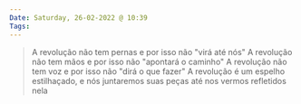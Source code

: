 ```yaml
---
Date: Saturday, 26-02-2022 @ 10:39
Tags:
---
```

> A revolução não tem pernas
> e por isso não "virá até nós"
> A revolução não tem mãos
> e por isso não "apontará o caminho"
> A revolução não tem voz
> e por isso não "dirá o que fazer"
> A revolução é um espelho estilhaçado,
> e nós juntaremos suas peças até nos vermos refletidos nela
